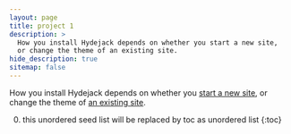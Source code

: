 ```yaml
---
layout: page
title: project 1
description: >
  How you install Hydejack depends on whether you start a new site,
  or change the theme of an existing site.
hide_description: true
sitemap: false
---
```


How you install Hydejack depends on whether you [start a new site](#new-sites), 
or change the theme of [an existing site](#existing-sites).

0. this unordered seed list will be replaced by toc as unordered list
{:toc}

